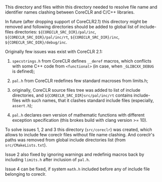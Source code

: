 This directory and files within this directory needed to resolve file name
and identifier names clashing between CoreCLR and C/C++ libraries.

In future (after dropping support of CoreCLR2.1) this directory might be
removed and following directories should be added to global list of include-files
directories: `${CORECLR_SRC_DIR}/pal/inc`, `${CORECLR_SRC_DIR}/pal/inc/rt`,
`${CORECLR_SRC_DIR}/inc`, `${CORECLR_SRC_DIR}/debug/inc`.

Originally few issues was exist with CoreCLR 2.1:

1) `specstrings.h` from CoreCLR defines `__deref` macros, which conflicts with
   some C++ code from `<functional>` (in case, when `_GLIBCXX_DEBUG` is defined);

2) `pal.h` from CoreCLR redefines few standard macroses from limits.h;

3) originally, CoreCLR source files tree was added to list of include directories,
   and `${CORECLR_SRC_DIR}src/pal/inc/rt` contains include-files with such
   names, that it clashes standard include files (especially, `assert.h`);

4) `pal.h` declares own version of mathematic functions with different
   exception specification (this brokes build with clang version >= 10).

To solve issues 1, 2 and 3 this directory (`src/coreclr`) was created, which allows to
include few coreclr files without file name clashing.  And coreclr's paths was
removed from global include directories list (from `src/CMakeLists.txt`).

Issue 2 also fixed by ignoring warnings and redefinig macros back by including
`limits.h` after inclusion of `pal.h`.

Issue 4 can be fixed, if system `math.h` included before any of include
file belonging to coreclr.

